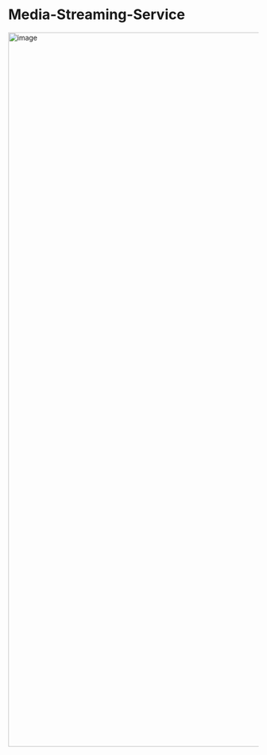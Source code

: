 # Media-Streaming-Service
<img width="1438" alt="image" src="https://github.com/user-attachments/assets/6e526f37-2f06-46d5-b7ed-2a9843dab208">

